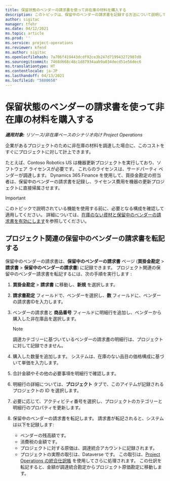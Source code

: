 ```yaml
---
title: 保留状態のベンダーの請求書を使って非在庫の材料を購入する
description: このトピックは、保留中のベンダーの請求書を記録する方法について説明しています。
author: sigitac
manager: tfehr
ms.date: 04/12/2021
ms.topic: article
ms.prod: ''
ms.service: project-operations
ms.reviewer: kfend
ms.author: sigitac
ms.openlocfilehash: 7a706f419443dcdf92ce3b247d719943272907d0
ms.sourcegitcommit: 7468d668c48c1d87934aab9a034decd51e56dec6
ms.translationtype: HT
ms.contentlocale: ja-JP
ms.lasthandoff: 04/13/2021
ms.locfileid: "5880658"
---
```

# <a name="purchase-non-stocked-materials-using-a-pending-vendor-invoice"></a>保留状態のベンダーの請求書を使って非在庫の材料を購入する

_**適用対象:** リソース/非在庫ベースのシナリオ向け Project Operations_

企業があるプロジェクトのために非在庫の材料を調達した場合に、このコストをすぐにプロジェクトに対して計上できます。 

たとえば、Contoso Robotics US は機器更新プロジェクトを実行しており、ソフトウェア ライセンスが必要です。 これらのライセンスは、サードパーティ ベンダーが調達します。  Dynamics 365 Finance を使用して、買掛金勘定の担当者は、保留中のベンダーの請求書を記録し、ライセンス費用を機器の更新プロジェクトに直接帰属させます。 

> [!IMPORTANT]
> このトピックで説明されている機能を使用する前に、必要となる構成を確認して適用してください。 詳細については、[在庫のない資材と保留中のベンダーの請求書を有効にします](configure-materials-nonstocked.md)を参照してください。 

## <a name="post-a-project-related-pending-vendor-invoice"></a>プロジェクト関連の保留中のベンダーの請求書を転記する 

保留中のベンダーの請求書は、**保留中のベンダーの請求書** ページ (**買掛金勘定** > **請求書** > **保留中のベンダーの請求書**) に記録できます。 プロジェクト関連の保留中のベンダー請求書を転記するには、次の手順を実行します :

1. **買掛金勘定** > **請求書** に移動し、**新規** を選択します。 
2. **請求書勘定** フィールドで、ベンダーを選択し、**数** フィールドに、ベンダーの請求書IDを入力します。
3. ベンダーの請求書と **商品番号** フィールドに明細行を追加し、ベンダーから購入した非在庫品を選択します。 

    > [!NOTE]
    > 調達カテゴリーに基づいているベンダーの請求書の明細行は、プロジェクトに対して記録できません。 
    
5. 購入した数量を追加します。 システムは、在庫のない品目の価格構成に基づいて単価を入力します。 
6. 合計金額やその他の必要事項を明細行で確認します。
7. 明細行の詳細については、**プロジェクト** タブで、このアイテムが記録されるプロジェクトの ID を選択します。
8. 必要に応じて、アクティビティ番号を選択し、プロジェクトのカテゴリーと明細行のプロパティを更新します。
9. 保留中のベンダーの請求書を転記します。 請求書が転記されると、システムは以下を記録します:
    
    - ベンダーの残高額です。
    - 消費税の金額です。
    - プロジェクトに対する原価は、調達統合アカウントに記録されます。
    - プロジェクトの実際の取引は、Dataverse です。 この取引は、[Project Operations の統合仕訳帳](../project-accounting/project-operations-integration-journal.md) を使用してさらに処理されます。 この仕訳を転記すると、金額が調達統合勘定からプロジェクト原価勘定に移動します。
